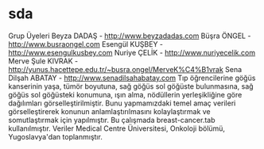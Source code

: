 # sda
Grup Üyeleri 
Beyza DADAŞ - http://www.beyzadadas.com 
Büşra ÖNGEL - http://www.busraongel.com 
Esengül KUŞBEY - http://www.esengulkusbey.com 
Nuriye ÇELİK - http://www.nuriyecelik.com 
Merve Şule KIVRAK - http://yunus.hacettepe.edu.tr/~busra.ongel/MerveK%C4%B1vrak 
Sena Dilşah ABATAY - http://www.senadilsahabatay.com
Tıp öğrencilerine göğüs kanserinin yaşa, tümör boyutuna, sağ göğüs sol göğüste bulunmasına, sağ göğüs sol göğüsteki konumuna, ışın alma, nödüllerin yerleşikliğine göre dağılımları görselleştirilmiştir. Bunu yapmamızdaki temel amaç verileri görselleştirerek konunun anlamlaştırılmasını kolaylaştırmak ve somutlaştırmak için yapılmıştır. Bu çalışmada breast-cancer.tab kullanılmıştır. Veriler Medical Centre Üniversitesi, Onkoloji bölümü, Yugoslavya'dan toplanmıştır.
